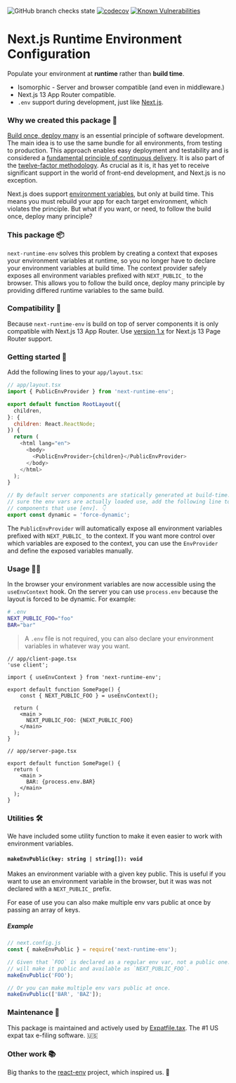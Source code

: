 ![GitHub branch checks state][build-url] [![codecov][cov-img]][cov-url] [![Known Vulnerabilities][snyk-img]][snyk-url]

# Next.js Runtime Environment Configuration

Populate your environment at **runtime** rather than **build time**.

- Isomorphic - Server and browser compatible (and even in middleware.)
- Next.js 13 App Router compatible.
- `.env` support during development, just like [Next.js][nextjs-env-vars-order].

### Why we created this package 🤔

[Build once, deploy many][build-once-deploy-many-link] is an essential principle
of software development. The main idea is to use the same bundle for all
environments, from testing to production. This approach enables easy deployment
and testability and is considered a
[fundamental principle of continuous delivery][fundamental-principle-link]. It
is also part of the [twelve-factor methodology][twelve-factor-link]. As crucial
as it is, it has yet to receive significant support in the world of front-end
development, and Next.js is no exception.

Next.js does support [environment variables][nextjs-env-vars], but only at
build time. This means you must rebuild your app for each target environment,
which violates the principle. But what if you want, or need, to follow the build
once, deploy many principle?

### This package 📦

`next-runtime-env` solves this problem by creating a context that exposes your environment variables at runtime, so you no longer have to declare
your environment variables at build time. The context provider safely exposes all environment variables prefixed with `NEXT_PUBLIC_` to the browser. This allows you to follow the build once, deploy many principle by providing differed runtime variables to the same build.

### Compatibility 🤝

Because `next-runtime-env` is build on top of server components it is only compatible with Next.js 13 App Router. Use [version 1.x][pages-router-branch-link] for Next.js 13 Page Router support.

### Getting started 🚀

Add the following lines to your `app/layout.tsx`:

```js
// app/layout.tsx
import { PublicEnvProvider } from 'next-runtime-env';

export default function RootLayout({
  children,
}: {
  children: React.ReactNode;
}) {
  return (
    <html lang="en">
      <body>
        <PublicEnvProvider>{children}</PublicEnvProvider>
      </body>
    </html>
  );
}

// By default server components are statically generated at build-time. To make
// sure the env vars are actually loaded use, add the following line to server
// components that use [env]. 👇
export const dynamic = 'force-dynamic';
```

The `PublicEnvProvider` will automatically expose all environment variables prefixed with `NEXT_PUBLIC_` to the context. If you want more control over which variables are exposed to the context, you can use the `EnvProvider` and define the exposed variables manually.

### Usage 🧑‍💻

In the browser your environment variables are now accessible using the `useEnvContext` hook. On the server you can use `process.env` because the layout is forced to be dynamic. For example:

```bash
# .env
NEXT_PUBLIC_FOO="foo"
BAR="bar"
```

> A `.env` file is not required, you can also declare your environment variables in whatever way you want.

```tsx
// app/client-page.tsx
'use client';

import { useEnvContext } from 'next-runtime-env';

export default function SomePage() {
    const { NEXT_PUBLIC_FOO } = useEnvContext();

  return (
    <main >
      NEXT_PUBLIC_FOO: {NEXT_PUBLIC_FOO}
    </main>
  );
}
```

```tsx
// app/server-page.tsx

export default function SomePage() {
  return (
    <main >
      BAR: {process.env.BAR}
    </main>
  );
}
```

### Utilities 🛠

We have included some utility function to make it even easier to work with
environment variables.

#### `makeEnvPublic(key: string | string[]): void`

Makes an environment variable with a given key public. This is useful if you
want to use an environment variable in the browser, but it was was not declared
with a `NEXT_PUBLIC_` prefix.

For ease of use you can also make multiple env vars public at once by passing an
array of keys.

##### Example

```js
// next.config.js
const { makeEnvPublic } = require('next-runtime-env');

// Given that `FOO` is declared as a regular env var, not a public one. This
// will make it public and available as `NEXT_PUBLIC_FOO`.
makeEnvPublic('FOO');

// Or you can make multiple env vars public at once.
makeEnvPublic(['BAR', 'BAZ']);
```

### Maintenance 👷

This package is maintained and actively used by [Expatfile.tax][expatfile-site].
The #1 US expat tax e-filing software. 🇺🇸

### Other work 📚

Big thanks to the [react-env][react-env-repo] project, which inspired us. 🙏

[build-url]: https://img.shields.io/github/checks-status/expatfile/next-runtime-env/main
[cov-img]: https://codecov.io/gh/expatfile/next-runtime-env/branch/main/graph/badge.svg?token=mbGgsweFuP
[cov-url]: https://codecov.io/gh/expatfile/next-runtime-env
[snyk-img]: https://snyk.io/test/github/expatfile/next-runtime-env/badge.svg
[snyk-url]: https://snyk.io/test/github/expatfile/next-runtime-env
[nextjs-env-vars-order]: https://nextjs.org/docs/basic-features/environment-variables#environment-variable-load-order
[build-once-deploy-many-link]: https://www.mikemcgarr.com/blog/build-once-deploy-many.html
[fundamental-principle-link]: https://cloud.redhat.com/blog/build-once-deploy-anywhere
[twelve-factor-link]: https://12factor.net
[pages-router-branch-link]: https://github.com/expatfile/next-runtime-env/tree/1.x
[nextjs-env-vars]: https://nextjs.org/docs/basic-features/environment-variables
[react-env-repo]: https://github.com/andrewmclagan/react-env
[expatfile-site]: https://expatfile.tax
